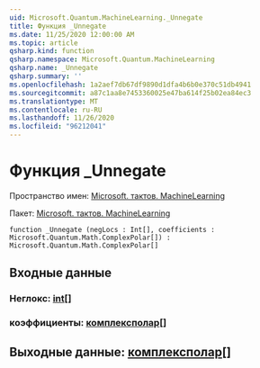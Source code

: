 ```yaml
---
uid: Microsoft.Quantum.MachineLearning._Unnegate
title: Функция _Unnegate
ms.date: 11/25/2020 12:00:00 AM
ms.topic: article
qsharp.kind: function
qsharp.namespace: Microsoft.Quantum.MachineLearning
qsharp.name: _Unnegate
qsharp.summary: ''
ms.openlocfilehash: 1a2aef7db67df9890d1dfa4b6b0e370c51db4941
ms.sourcegitcommit: a87c1aa8e7453360025e47ba614f25b02ea84ec3
ms.translationtype: MT
ms.contentlocale: ru-RU
ms.lasthandoff: 11/26/2020
ms.locfileid: "96212041"
---
```

# <a name="_unnegate-function"></a>Функция _Unnegate

Пространство имен: [Microsoft. тактов. MachineLearning](xref:Microsoft.Quantum.MachineLearning)

Пакет: [Microsoft. тактов. MachineLearning](https://nuget.org/packages/Microsoft.Quantum.MachineLearning)




```qsharp
function _Unnegate (negLocs : Int[], coefficients : Microsoft.Quantum.Math.ComplexPolar[]) : Microsoft.Quantum.Math.ComplexPolar[]
```


## <a name="input"></a>Входные данные

### <a name="neglocs--int"></a>Неглокс: [int](xref:microsoft.quantum.lang-ref.int)[]




### <a name="coefficients--complexpolar"></a>коэффициенты: [комплексполар](xref:Microsoft.Quantum.Math.ComplexPolar)[]





## <a name="output--complexpolar"></a>Выходные данные: [комплексполар](xref:Microsoft.Quantum.Math.ComplexPolar)[]

